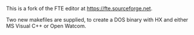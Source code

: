 
This is a fork of the FTE editor at https://fte.sourceforge.net.

Two new makefiles are supplied, to create a DOS binary with HX and either MS Visual C++ or Open Watcom.

